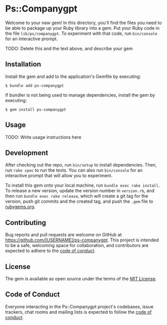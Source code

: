 # Ps::Companygpt

Welcome to your new gem! In this directory, you'll find the files you need to be able to package up your Ruby library into a gem. Put your Ruby code in the file `lib/ps/companygpt`. To experiment with that code, run `bin/console` for an interactive prompt.

TODO: Delete this and the text above, and describe your gem

## Installation

Install the gem and add to the application's Gemfile by executing:

    $ bundle add ps-companygpt

If bundler is not being used to manage dependencies, install the gem by executing:

    $ gem install ps-companygpt

## Usage

TODO: Write usage instructions here

## Development

After checking out the repo, run `bin/setup` to install dependencies. Then, run `rake spec` to run the tests. You can also run `bin/console` for an interactive prompt that will allow you to experiment.

To install this gem onto your local machine, run `bundle exec rake install`. To release a new version, update the version number in `version.rb`, and then run `bundle exec rake release`, which will create a git tag for the version, push git commits and the created tag, and push the `.gem` file to [rubygems.org](https://rubygems.org).

## Contributing

Bug reports and pull requests are welcome on GitHub at https://github.com/[USERNAME]/ps-companygpt. This project is intended to be a safe, welcoming space for collaboration, and contributors are expected to adhere to the [code of conduct](https://github.com/[USERNAME]/ps-companygpt/blob/main/CODE_OF_CONDUCT.md).

## License

The gem is available as open source under the terms of the [MIT License](https://opensource.org/licenses/MIT).

## Code of Conduct

Everyone interacting in the Ps::Companygpt project's codebases, issue trackers, chat rooms and mailing lists is expected to follow the [code of conduct](https://github.com/[USERNAME]/ps-companygpt/blob/main/CODE_OF_CONDUCT.md).
